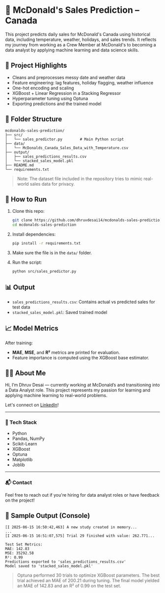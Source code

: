 # 🍟 McDonald's Sales Prediction – Canada

This project predicts daily sales for McDonald's Canada using historical data, including temperature, weather, holidays, and sales trends. It reflects my journey from working as a Crew Member at McDonald's to becoming a data analyst by applying machine learning and data science skills.

## 🧠 Project Highlights

- Cleans and preprocesses messy date and weather data
- Feature engineering: lag features, holiday flagging, weather influence
- One-hot encoding and scaling
- XGBoost + Linear Regression in a Stacking Regressor
- Hyperparameter tuning using Optuna
- Exporting predictions and the trained model

## 📁 Folder Structure

```
mcdonalds-sales-prediction/
├── src/
│   └── sales_predictor.py        # Main Python script
├── data/
│   └── McDonalds_Canada_Sales_Data_with_Temperature.csv
├── output/
│   ├── sales_predictions_results.csv
│   └── stacked_sales_model.pkl
├── README.md
└── requirements.txt
```

> Note: The dataset file included in the repository tries to mimic real-world sales data for privacy.

## 🚀 How to Run

1. Clone this repo:
   ```bash
   git clone https://github.com/dhruvdesai14/mcdonalds-sales-prediction.git
   cd mcdonalds-sales-prediction
   ```

2. Install dependencies:
   ```bash
   pip install -r requirements.txt
   ```

3. Make sure the file is in the `data/` folder.

4. Run the script:
   ```bash
   python src/sales_predictor.py
   ```

## 📊 Output

- `sales_predictions_results.csv`: Contains actual vs predicted sales for test data
- `stacked_sales_model.pkl`: Saved trained model

## 📈 Model Metrics

After training:
- **MAE**, **MSE**, and **R²** metrics are printed for evaluation.
- Feature importance is computed using the XGBoost base estimator.

## 🧑‍💼 About Me

Hi, I’m Dhruv Desai — currently working at McDonald’s and transitioning into a Data Analyst role. This project represents my passion for learning and applying machine learning to real-world problems.

Let's connect on [LinkedIn](https://www.linkedin.com/in/dhruvdesai14)!

---

### 📌 Tech Stack

- Python
- Pandas, NumPy
- Scikit-Learn
- XGBoost
- Optuna
- Matplotlib
- Joblib

---

### 📬 Contact

Feel free to reach out if you're hiring for data analyst roles or have feedback on the project!

## 🧪 Sample Output (Console)

```text
[I 2025-06-15 16:50:42,463] A new study created in memory...
...
[I 2025-06-15 16:51:07,575] Trial 29 finished with value: 262.771...

Test Set Metrics:
MAE: 142.83
MSE: 35292.58
R²: 0.99
Predictions exported to 'sales_predictions_results.csv'
Model saved to 'stacked_sales_model.pkl'
```

> Optuna performed 30 trials to optimize XGBoost parameters. The best trial achieved an MAE of 200.21 during tuning. The final model yielded an MAE of 142.83 and an R² of 0.99 on the test set.
